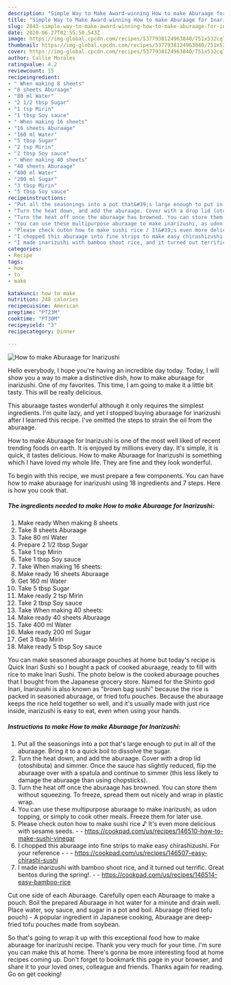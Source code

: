 ```yaml
---
description: "Simple Way to Make Award-winning How to make Aburaage for Inarizushi"
title: "Simple Way to Make Award-winning How to make Aburaage for Inarizushi"
slug: 2843-simple-way-to-make-award-winning-how-to-make-aburaage-for-inarizushi
date: 2020-06-27T02:55:50.543Z
image: https://img-global.cpcdn.com/recipes/5377938124963840/751x532cq70/how-to-make-aburaage-for-inarizushi-recipe-main-photo.jpg
thumbnail: https://img-global.cpcdn.com/recipes/5377938124963840/751x532cq70/how-to-make-aburaage-for-inarizushi-recipe-main-photo.jpg
cover: https://img-global.cpcdn.com/recipes/5377938124963840/751x532cq70/how-to-make-aburaage-for-inarizushi-recipe-main-photo.jpg
author: Callie Morales
ratingvalue: 4.2
reviewcount: 15
recipeingredient:
- " When making 8 sheets"
- "8 sheets Aburaage"
- "80 ml Water"
- "2 1/2 tbsp Sugar"
- "1 tsp Mirin"
- "1 tbsp Soy sauce"
- " When making 16 sheets"
- "16 sheets Aburaage"
- "160 ml Water"
- "5 tbsp Sugar"
- "2 tsp Mirin"
- "2 tbsp Soy sauce"
- " When making 40 sheets"
- "40 sheets Aburaage"
- "400 ml Water"
- "200 ml Sugar"
- "3 tbsp Mirin"
- "5 tbsp Soy sauce"
recipeinstructions:
- "Put all the seasonings into a pot that&#39;s large enough to put in all of the aburaage. Bring it to a quick boil to dissolve the sugar."
- "Turn the heat down, and add the aburaage. Cover with a drop lid (otoshibuta) and simmer. Once the sauce has slightly reduced, flip the aburaage over with a spatula and continue to simmer (this less likely to damage the aburaage than using chopsticks)."
- "Turn the heat off once the aburaage has browned. You can store them without squeezing. To freeze, spread them out nicely and wrap in plastic wrap."
- "You can use these multipurpose aburaage to make inarizushi, as udon topping, or simply to cook other meals. Freeze them for later use."
- "Please check outon how to make sushi rice ♪ It&#39;s even more delicious with sesame seeds.  https://cookpad.com/us/recipes/146510-how-to-make-sushi-vinegar"
- "I chopped this aburaage into fine strips to make easy chirashizushi. For your reference -  https://cookpad.com/us/recipes/146507-easy-chirashi-sushi"
- "I made inarizushi with bamboo shoot rice, and it turned out terrific. Great bentos during the spring!.  https://cookpad.com/us/recipes/146514-easy-bamboo-rice"
categories:
- Recipe
tags:
- how
- to
- make

katakunci: how to make 
nutrition: 248 calories
recipecuisine: American
preptime: "PT23M"
cooktime: "PT30M"
recipeyield: "3"
recipecategory: Dinner

---
```



![How to make Aburaage for Inarizushi](https://img-global.cpcdn.com/recipes/5377938124963840/751x532cq70/how-to-make-aburaage-for-inarizushi-recipe-main-photo.jpg)

Hello everybody, I hope you're having an incredible day today. Today, I will show you a way to make a distinctive dish, how to make aburaage for inarizushi. One of my favorites. This time, I am going to make it a little bit tasty. This will be really delicious.

This aburaage tastes wonderful although it only requires the simplest ingredients. I&#39;m quite lazy, and yet I stopped buying aburaage for inarizushi after I learned this recipe. I&#39;ve omitted the steps to strain the oil from the aburaage.

How to make Aburaage for Inarizushi is one of the most well liked of recent trending foods on earth. It is enjoyed by millions every day. It's simple, it is quick, it tastes delicious. How to make Aburaage for Inarizushi is something which I have loved my whole life. They are fine and they look wonderful.


To begin with this recipe, we must prepare a few components. You can have how to make aburaage for inarizushi using 18 ingredients and 7 steps. Here is how you cook that.

<!--inarticleads1-->

##### The ingredients needed to make How to make Aburaage for Inarizushi:

1. Make ready  When making 8 sheets
1. Take 8 sheets Aburaage
1. Take 80 ml Water
1. Prepare 2 1/2 tbsp Sugar
1. Take 1 tsp Mirin
1. Take 1 tbsp Soy sauce
1. Take  When making 16 sheets:
1. Make ready 16 sheets Aburaage
1. Get 160 ml Water
1. Take 5 tbsp Sugar
1. Make ready 2 tsp Mirin
1. Take 2 tbsp Soy sauce
1. Take  When making 40 sheets:
1. Make ready 40 sheets Aburaage
1. Take 400 ml Water
1. Make ready 200 ml Sugar
1. Get 3 tbsp Mirin
1. Make ready 5 tbsp Soy sauce


You can make seasoned aburaage pouches at home but today&#39;s recipe is Quick Inari Sushi so I bought a pack of cooked aburaage, ready to fill with rice to make Inari Sushi. The photo below is the cooked aburaage pouches that I bought from the Japanese grocery store. Named for the Shinto god Inari, Inarizushi is also known as &#34;brown bag sushi&#34; because the rice is packed in seasoned aburaage, or fried tofu pouches. Because the aburaage keeps the rice held together so well, and it&#39;s usually made with just rice inside, inarizushi is easy to eat, even when using your hands. 

<!--inarticleads2-->

##### Instructions to make How to make Aburaage for Inarizushi:

1. Put all the seasonings into a pot that&#39;s large enough to put in all of the aburaage. Bring it to a quick boil to dissolve the sugar.
1. Turn the heat down, and add the aburaage. Cover with a drop lid (otoshibuta) and simmer. Once the sauce has slightly reduced, flip the aburaage over with a spatula and continue to simmer (this less likely to damage the aburaage than using chopsticks).
1. Turn the heat off once the aburaage has browned. You can store them without squeezing. To freeze, spread them out nicely and wrap in plastic wrap.
1. You can use these multipurpose aburaage to make inarizushi, as udon topping, or simply to cook other meals. Freeze them for later use.
1. Please check outon how to make sushi rice ♪ It&#39;s even more delicious with sesame seeds. -  - https://cookpad.com/us/recipes/146510-how-to-make-sushi-vinegar
1. I chopped this aburaage into fine strips to make easy chirashizushi. For your reference - -  - https://cookpad.com/us/recipes/146507-easy-chirashi-sushi
1. I made inarizushi with bamboo shoot rice, and it turned out terrific. Great bentos during the spring!. -  - https://cookpad.com/us/recipes/146514-easy-bamboo-rice


Cut one side of each Aburaage. Carefully open each Aburaage to make a pouch. Boil the prepared Aburaage in hot water for a minute and drain well. Place water, soy sauce, and sugar in a pot and boil. Aburaage (fried tofu pouch) - A popular ingredient in Japanese cooking, Aburaage are deep-fried tofu pouches made from soybean. 

So that's going to wrap it up with this exceptional food how to make aburaage for inarizushi recipe. Thank you very much for your time. I'm sure you can make this at home. There's gonna be more interesting food at home recipes coming up. Don't forget to bookmark this page in your browser, and share it to your loved ones, colleague and friends. Thanks again for reading. Go on get cooking!
